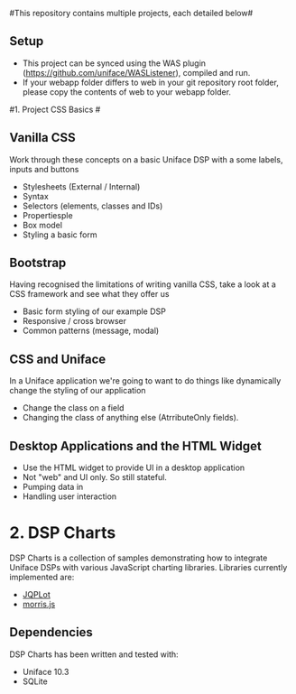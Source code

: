 #This repository contains multiple projects, each detailed below#

## Setup ##

 * This project can be synced using the WAS plugin (https://github.com/uniface/WASListener), compiled and run.
 * If your webapp folder differs to web in your git repository root folder, please copy the contents of web to your webapp folder.
 
#1. Project  CSS Basics #

## Vanilla CSS ##

Work through these concepts on a basic Uniface DSP with a some labels, inputs and buttons

 + Stylesheets (External / Internal)
 + Syntax
 + Selectors (elements, classes and IDs)
 + Propertiesple 
 + Box model
 + Styling a basic form

## Bootstrap ##

Having recognised the limitations of writing vanilla CSS, take a look at a CSS framework and see what they offer us

 + Basic form styling of our example DSP
 + Responsive / cross browser
 + Common patterns (message, modal)

## CSS and Uniface ##

In a Uniface application we're going to want to do things like dynamically change the styling of our application

 + Change the class on a field
 + Changing the class of anything else (AtrributeOnly fields).

 ## Desktop Applications and the HTML Widget ##

  + Use the HTML widget to provide UI in a desktop application
  + Not "web" and UI only. So still stateful.
  + Pumping data in
  + Handling user interaction
  
# 2. DSP Charts #  

DSP Charts is a collection of samples demonstrating how to integrate Uniface DSPs with various JavaScript charting libraries. Libraries currently implemented are:

 * [JQPLot](http://www.jqplot.com/)
 * [morris.js](http://morrisjs.github.io/morris.js/)

## Dependencies ##

DSP Charts has been written and tested with:

 * Uniface 10.3
 * SQLite

